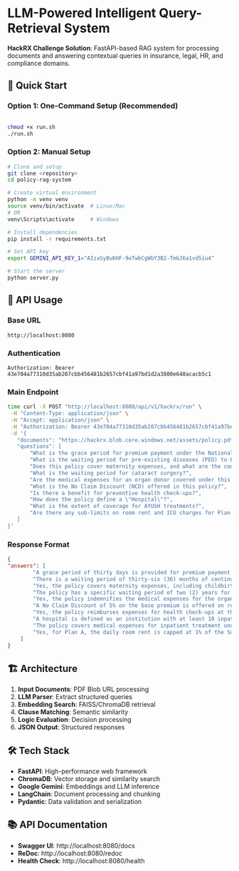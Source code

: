 # LLM-Powered Intelligent Query-Retrieval System

**HackRX Challenge Solution**: FastAPI-based RAG system for processing documents and answering contextual queries in insurance, legal, HR, and compliance domains.

## 🚀 Quick Start

### Option 1: One-Command Setup (Recommended)

```bash

chmod +x run.sh
./run.sh
```

### Option 2: Manual Setup

```bash
# Clone and setup
git clone <repository>
cd policy-rag-system

# Create virtual environment
python -m venv venv
source venv/bin/activate  # Linux/Mac
# OR
venv\Scripts\activate     # Windows

# Install dependencies
pip install -r requirements.txt

# Set API key
export GEMINI_API_KEY_1="AIzaSyBuKHF-9oTwbCgWbY3B2-TmbJ6a1vd5iu4"

# Start the server
python server.py
```

## 📡 API Usage

### Base URL
```
http://localhost:8080
```

### Authentication
```
Authorization: Bearer 43e704a77310d35ab207cbb456481b2657cbf41a97bd1d2a3800e648acacb5c1
```

### Main Endpoint
```bash
time curl -X POST "http://localhost:8080/api/v1/hackrx/run" \
 -H "Content-Type: application/json" \
 -H "Accept: application/json" \
 -H "Authorization: Bearer 43e704a77310d35ab207cbb456481b2657cbf41a97bd1d2a3800e648acacb5c1" \
 -d '{
   "documents": "https://hackrx.blob.core.windows.net/assets/policy.pdf?sv=2023-01-03&st=2025-07-04T09%3A11%3A24Z&se=2027-07-05T09%3A11%3A00Z&sr=b&sp=r&sig=N4a9OU0w0QXO6AOIBiu4bpl7AXvEZogeT%2FjUHNO7HzQ%3D",
   "questions": [
       "What is the grace period for premium payment under the National Parivar Mediclaim Plus Policy?",
       "What is the waiting period for pre-existing diseases (PED) to be covered?",
       "Does this policy cover maternity expenses, and what are the conditions?",
       "What is the waiting period for cataract surgery?",
       "Are the medical expenses for an organ donor covered under this policy?",
       "What is the No Claim Discount (NCD) offered in this policy?",
       "Is there a benefit for preventive health check-ups?",
       "How does the policy define a \"Hospital\"?",
       "What is the extent of coverage for AYUSH treatments?",
       "Are there any sub-limits on room rent and ICU charges for Plan A?"
   ]
}'
```

### Response Format
```json
{
"answers": [
        "A grace period of thirty days is provided for premium payment after the due date to renew or continue the policy without losing continuity benefits.",
        "There is a waiting period of thirty-six (36) months of continuous coverage from the first policy inception for pre-existing diseases and their direct complications to be covered.",
        "Yes, the policy covers maternity expenses, including childbirth and lawful medical termination of pregnancy. To be eligible, the female insured person must have been continuously covered for at least 24 months. The benefit is limited to two deliveries or terminations during the policy period.",
        "The policy has a specific waiting period of two (2) years for cataract surgery.",
        "Yes, the policy indemnifies the medical expenses for the organ donor's hospitalization for the purpose of harvesting the organ, provided the organ is for an insured person and the donation complies with the Transplantation of Human Organs Act, 1994.",
        "A No Claim Discount of 5% on the base premium is offered on renewal for a one-year policy term if no claims were made in the preceding year. The maximum aggregate NCD is capped at 5% of the total base premium.",
        "Yes, the policy reimburses expenses for health check-ups at the end of every block of two continuous policy years, provided the policy has been renewed without a break. The amount is subject to the limits specified in the Table of Benefits.",
        "A hospital is defined as an institution with at least 10 inpatient beds (in towns with a population below ten lakhs) or 15 beds (in all other places), with qualified nursing staff and medical practitioners available 24/7, a fully equipped operation theatre, and which maintains daily records of patients.",
        "The policy covers medical expenses for inpatient treatment under Ayurveda, Yoga, Naturopathy, Unani, Siddha, and Homeopathy systems up to the Sum Insured limit, provided the treatment is taken in an AYUSH Hospital.",
        "Yes, for Plan A, the daily room rent is capped at 1% of the Sum Insured, and ICU charges are capped at 2% of the Sum Insured. These limits do not apply if the treatment is for a listed procedure in a Preferred Provider Network (PPN)."
    ]
}
```

## 🏗️ Architecture

1. **Input Documents**: PDF Blob URL processing
2. **LLM Parser**: Extract structured queries
3. **Embedding Search**: FAISS/ChromaDB retrieval
4. **Clause Matching**: Semantic similarity
5. **Logic Evaluation**: Decision processing
6. **JSON Output**: Structured responses

## 🛠️ Tech Stack

- **FastAPI**: High-performance web framework
- **ChromaDB**: Vector storage and similarity search
- **Google Gemini**: Embeddings and LLM inference
- **LangChain**: Document processing and chunking
- **Pydantic**: Data validation and serialization

## 📚 API Documentation

- **Swagger UI**: http://localhost:8080/docs
- **ReDoc**: http://localhost:8080/redoc
- **Health Check**: http://localhost:8080/health
